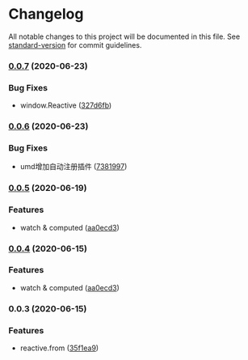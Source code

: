 # Changelog

All notable changes to this project will be documented in this file. See [standard-version](https://github.com/conventional-changelog/standard-version) for commit guidelines.

### [0.0.7](https://github.com/shayeLee/vue-class-composition/compare/v0.0.6...v0.0.7) (2020-06-23)


### Bug Fixes

* window.Reactive ([327d6fb](https://github.com/shayeLee/vue-class-composition/commit/327d6fb4ffb8a2ffd226d747d43f347039d17c27))

### [0.0.6](https://github.com/shayeLee/vue-class-composition/compare/v0.0.5...v0.0.6) (2020-06-23)


### Bug Fixes

* umd增加自动注册插件 ([7381997](https://github.com/shayeLee/vue-class-composition/commit/7381997fa7b89a9689d899469e1eab89179c7d27))

### [0.0.5](https://github.com/shayeLee/vue-class-composition/compare/v0.0.3...v0.0.5) (2020-06-19)


### Features

* watch & computed ([aa0ecd3](https://github.com/shayeLee/vue-class-composition/commit/aa0ecd391bb908740e6c0d45815bd8827cf3413f))

### [0.0.4](https://github.com/shayeLee/vue-class-composition/compare/v0.0.3...v0.0.4) (2020-06-15)


### Features

* watch & computed ([aa0ecd3](https://github.com/shayeLee/vue-class-composition/commit/aa0ecd391bb908740e6c0d45815bd8827cf3413f))

### 0.0.3 (2020-06-15)


### Features

* reactive.from ([35f1ea9](https://github.com/shayeLee/vue-class-composition/commit/35f1ea9495273b1c9bd0a6e805f792f67ead7bcd))
